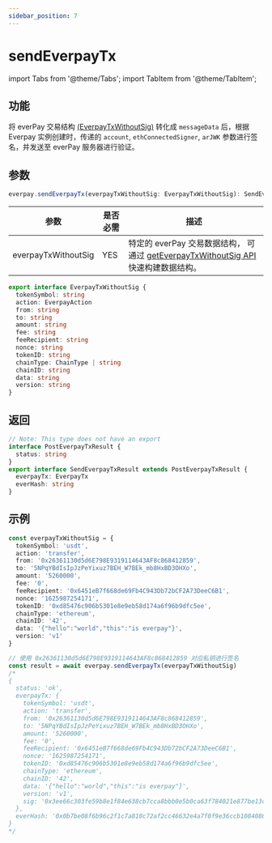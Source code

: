 ```yaml
---
sidebar_position: 7
---
```


# sendEverpayTx

import Tabs from '@theme/Tabs';
import TabItem from '@theme/TabItem';

## 功能
将 everPay 交易结构 [(EverpayTxWithoutSig)](../types#everpaytxwithoutsig) 转化成 `messageData` 后，根据 Everpay 实例创建时，传递的 `account`, `ethConnectedSigner`, `arJWK` 参数进行签名，并发送至 everPay 服务器进行验证。

## 参数
```ts
everpay.sendEverpayTx(everpayTxWithoutSig: EverpayTxWithoutSig): SendEverpayTxResult
```
<Tabs>
<TabItem value="field" label="参数" default>

|参数|是否必需|描述|
|---|---|---|
|everpayTxWithoutSig| YES | 特定的 everPay 交易数据结构， 可通过 [getEverpayTxWithoutSig API](../tool-api/getEverpayTxWithoutSig.md) 快速构建数据结构。 |

</TabItem>
<TabItem value="type" label="类型">

```ts
export interface EverpayTxWithoutSig {
  tokenSymbol: string
  action: EverpayAction
  from: string
  to: string
  amount: string
  fee: string
  feeRecipient: string
  nonce: string
  tokenID: string
  chainType: ChainType | string
  chainID: string
  data: string
  version: string
}
```

</TabItem>
</Tabs>



## 返回

```ts
// Note: This type does not have an export
interface PostEverpayTxResult {
  status: string
}
export interface SendEverpayTxResult extends PostEverpayTxResult {
  everpayTx: EverpayTx
  everHash: string
}
```

## 示例
```ts
const everpayTxWithoutSig = {
  tokenSymbol: 'usdt',
  action: 'transfer',
  from: '0x26361130d5d6E798E9319114643AF8c868412859',
  to: '5NPqYBdIsIpJzPeYixuz7BEH_W7BEk_mb8HxBD3OHXo',
  amount: '5260000',
  fee: '0',
  feeRecipient: '0x6451eB7f668de69Fb4C943Db72bCF2A73DeeC6B1',
  nonce: '1625987254171',
  tokenID: '0xd85476c906b5301e8e9eb58d174a6f96b9dfc5ee',
  chainType: 'ethereum',
  chainID: '42',
  data: '{"hello":"world","this":"is everpay"}',
  version: 'v1'
}

// 使用 0x26361130d5d6E798E9319114643AF8c868412859 对应私钥进行签名
const result = await everpay.sendEverpayTx(everpayTxWithoutSig)
/*
{
  status: 'ok',
  everpayTx: {
    tokenSymbol: 'usdt',
    action: 'transfer',
    from: '0x26361130d5d6E798E9319114643AF8c868412859',
    to: '5NPqYBdIsIpJzPeYixuz7BEH_W7BEk_mb8HxBD3OHXo',
    amount: '5260000',
    fee: '0',
    feeRecipient: '0x6451eB7f668de69Fb4C943Db72bCF2A73DeeC6B1',
    nonce: '1625987254171',
    tokenID: '0xd85476c906b5301e8e9eb58d174a6f96b9dfc5ee',
    chainType: 'ethereum',
    chainID: '42',
    data: '{"hello":"world","this":"is everpay"}',
    version: 'v1',
    sig: '0x3ee66c303fe59b8e1f84e638cb7cca8bbb0e5b0ca63f784021e877be13c176d35d831e120a20eb8c72741fcc40c6a35a566d3ed34f6274d4c26160f38c14eec11b'
  },
  everHash: '0x0b7be08f6b96c2f1c7a810c72af2cc46632e4a7f0f9e36ccb10840864fedd470'
}
*/
```